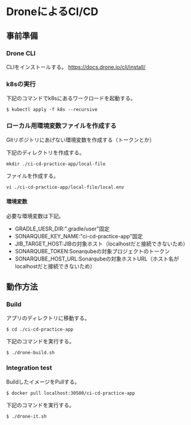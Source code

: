 # DroneによるCI/CD
## 事前準備

### Drone CLI
CLIをインストールする。
https://docs.drone.io/cli/install/

### k8sの実行
下記のコマンドでk8sにあるワークロードを起動する。
```
$ kubectl apply -f k8s --recursive
```

### ローカル用環境変数ファイルを作成する
Gitリポジトリにあげない環境変数を作成する（トークンとか）

下記のディレクトリを作成する。  
```
mkdir ./ci-cd-practice-app/local-file
```
ファイルを作成する。
```
vi ./ci-cd-practice-app/local-file/local.env
```
#### 環境変数
必要な環境変数は下記。

- GRADLE_UESR_DIR:".gradle/user"固定
- SONARQUBE_KEY_NAME:"ci-cd-practice-app"固定
- JIB_TARGET_HOST:JIBの対象ホスト（localhostだと接続できないため）
- SONARQUBE_TOKEN:Sonarqubeの対象プロジェクトのトークン
- SONARQUBE_HOST_URL:Sonarqubeの対象ホストURL（ホスト名がlocalhostだと接続できないため）


## 動作方法
### Build
アプリのディレクトリに移動する。
```
$ cd ./ci-cd-practice-app
```

下記のコマンドを実行する。
```
$ ./drone-build.sh
```

### Integration test
BuildしたイメージをPullする。
```
$ docker pull localhost:30500/ci-cd-practice-app
```

下記のコマンドを実行する。
```
$ ./drone-it.sh
```